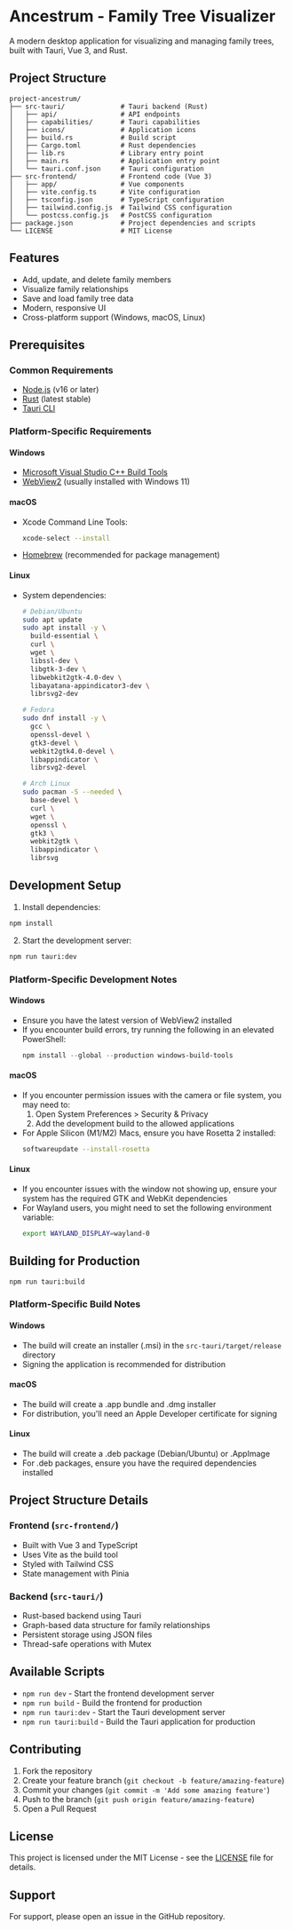 # Ancestrum - Family Tree Visualizer

A modern desktop application for visualizing and managing family trees, built with Tauri, Vue 3, and Rust.

## Project Structure

```
project-ancestrum/
├── src-tauri/              # Tauri backend (Rust)
│   ├── api/                # API endpoints
│   ├── capabilities/       # Tauri capabilities
│   ├── icons/              # Application icons
│   ├── build.rs            # Build script
│   ├── Cargo.toml          # Rust dependencies
│   ├── lib.rs              # Library entry point
│   ├── main.rs             # Application entry point
│   └── tauri.conf.json     # Tauri configuration
├── src-frontend/           # Frontend code (Vue 3)
│   ├── app/                # Vue components
│   ├── vite.config.ts      # Vite configuration
│   ├── tsconfig.json       # TypeScript configuration
│   ├── tailwind.config.js  # Tailwind CSS configuration
│   └── postcss.config.js   # PostCSS configuration
├── package.json            # Project dependencies and scripts
└── LICENSE                 # MIT License
```

## Features

- Add, update, and delete family members
- Visualize family relationships
- Save and load family tree data
- Modern, responsive UI
- Cross-platform support (Windows, macOS, Linux)

## Prerequisites

### Common Requirements
- [Node.js](https://nodejs.org/) (v16 or later)
- [Rust](https://www.rust-lang.org/tools/install) (latest stable)
- [Tauri CLI](https://tauri.app/v1/guides/getting-started/prerequisites)

### Platform-Specific Requirements

#### Windows
- [Microsoft Visual Studio C++ Build Tools](https://visualstudio.microsoft.com/visual-cpp-build-tools/)
- [WebView2](https://developer.microsoft.com/en-us/microsoft-edge/webview2/) (usually installed with Windows 11)

#### macOS
- Xcode Command Line Tools:
  ```bash
  xcode-select --install
  ```
- [Homebrew](https://brew.sh/) (recommended for package management)

#### Linux
- System dependencies:
  ```bash
  # Debian/Ubuntu
  sudo apt update
  sudo apt install -y \
    build-essential \
    curl \
    wget \
    libssl-dev \
    libgtk-3-dev \
    libwebkit2gtk-4.0-dev \
    libayatana-appindicator3-dev \
    librsvg2-dev

  # Fedora
  sudo dnf install -y \
    gcc \
    openssl-devel \
    gtk3-devel \
    webkit2gtk4.0-devel \
    libappindicator \
    librsvg2-devel

  # Arch Linux
  sudo pacman -S --needed \
    base-devel \
    curl \
    wget \
    openssl \
    gtk3 \
    webkit2gtk \
    libappindicator \
    librsvg
  ```

## Development Setup

1. Install dependencies:
```bash
npm install
```

2. Start the development server:
```bash
npm run tauri:dev
```

### Platform-Specific Development Notes

#### Windows
- Ensure you have the latest version of WebView2 installed
- If you encounter build errors, try running the following in an elevated PowerShell:
  ```powershell
  npm install --global --production windows-build-tools
  ```

#### macOS
- If you encounter permission issues with the camera or file system, you may need to:
  1. Open System Preferences > Security & Privacy
  2. Add the development build to the allowed applications
- For Apple Silicon (M1/M2) Macs, ensure you have Rosetta 2 installed:
  ```bash
  softwareupdate --install-rosetta
  ```

#### Linux
- If you encounter issues with the window not showing up, ensure your system has the required GTK and WebKit dependencies
- For Wayland users, you might need to set the following environment variable:
  ```bash
  export WAYLAND_DISPLAY=wayland-0
  ```

## Building for Production

```bash
npm run tauri:build
```

### Platform-Specific Build Notes

#### Windows
- The build will create an installer (.msi) in the `src-tauri/target/release` directory
- Signing the application is recommended for distribution

#### macOS
- The build will create a .app bundle and .dmg installer
- For distribution, you'll need an Apple Developer certificate for signing

#### Linux
- The build will create a .deb package (Debian/Ubuntu) or .AppImage
- For .deb packages, ensure you have the required dependencies installed

## Project Structure Details

### Frontend (`src-frontend/`)
- Built with Vue 3 and TypeScript
- Uses Vite as the build tool
- Styled with Tailwind CSS
- State management with Pinia

### Backend (`src-tauri/`)
- Rust-based backend using Tauri
- Graph-based data structure for family relationships
- Persistent storage using JSON files
- Thread-safe operations with Mutex

## Available Scripts

- `npm run dev` - Start the frontend development server
- `npm run build` - Build the frontend for production
- `npm run tauri:dev` - Start the Tauri development server
- `npm run tauri:build` - Build the Tauri application for production

## Contributing

1. Fork the repository
2. Create your feature branch (`git checkout -b feature/amazing-feature`)
3. Commit your changes (`git commit -m 'Add some amazing feature'`)
4. Push to the branch (`git push origin feature/amazing-feature`)
5. Open a Pull Request

## License

This project is licensed under the MIT License - see the [LICENSE](LICENSE) file for details.

## Support

For support, please open an issue in the GitHub repository.

